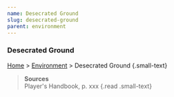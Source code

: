 ```yaml
---
name: Desecrated Ground
slug: desecrated-ground
parent: environment
---
```

### Desecrated Ground
[Home](dm-operations-center) > [Environment](environment) > Desecrated Ground {.small-text}

> **Sources** <br/>
> Player's Handbook, p. xxx
{.read .small-text}

